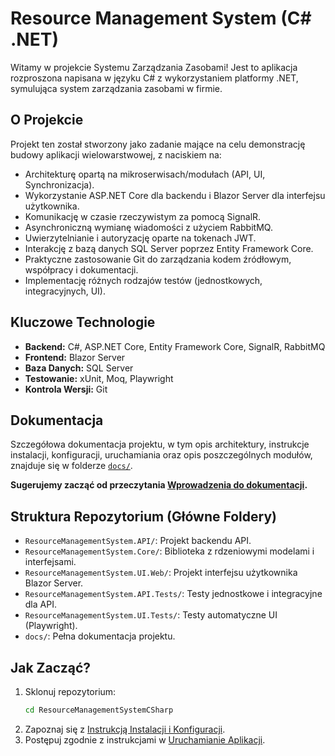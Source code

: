 # Resource Management System (C# .NET)

Witamy w projekcie Systemu Zarządzania Zasobami! Jest to aplikacja rozproszona napisana w języku C# z wykorzystaniem platformy .NET, symulująca system zarządzania zasobami w firmie.

## O Projekcie

Projekt ten został stworzony jako zadanie mające na celu demonstrację budowy aplikacji wielowarstwowej, z naciskiem na:
*   Architekturę opartą na mikroserwisach/modułach (API, UI, Synchronizacja).
*   Wykorzystanie ASP.NET Core dla backendu i Blazor Server dla interfejsu użytkownika.
*   Komunikację w czasie rzeczywistym za pomocą SignalR.
*   Asynchroniczną wymianę wiadomości z użyciem RabbitMQ.
*   Uwierzytelnianie i autoryzację oparte na tokenach JWT.
*   Interakcję z bazą danych SQL Server poprzez Entity Framework Core.
*   Praktyczne zastosowanie Git do zarządzania kodem źródłowym, współpracy i dokumentacji.
*   Implementację różnych rodzajów testów (jednostkowych, integracyjnych, UI).

## Kluczowe Technologie

*   **Backend:** C#, ASP.NET Core, Entity Framework Core, SignalR, RabbitMQ
*   **Frontend:** Blazor Server
*   **Baza Danych:** SQL Server
*   **Testowanie:** xUnit, Moq, Playwright
*   **Kontrola Wersji:** Git

## Dokumentacja

Szczegółowa dokumentacja projektu, w tym opis architektury, instrukcje instalacji, konfiguracji, uruchamiania oraz opis poszczególnych modułów, znajduje się w folderze [`docs/`](./docs/README.md).

**Sugerujemy zacząć od przeczytania [Wprowadzenia do dokumentacji](./docs/introduction.md).**

## Struktura Repozytorium (Główne Foldery)

*   `ResourceManagementSystem.API/`: Projekt backendu API.
*   `ResourceManagementSystem.Core/`: Biblioteka z rdzeniowymi modelami i interfejsami.
*   `ResourceManagementSystem.UI.Web/`: Projekt interfejsu użytkownika Blazor Server.
*   `ResourceManagementSystem.API.Tests/`: Testy jednostkowe i integracyjne dla API.
*   `ResourceManagementSystem.UI.Tests/`: Testy automatyczne UI (Playwright).
*   `docs/`: Pełna dokumentacja projektu.

## Jak Zacząć?

1.  Sklonuj repozytorium:
    ```bash
    cd ResourceManagementSystemCSharp
    ```
2.  Zapoznaj się z [Instrukcją Instalacji i Konfiguracji](./docs/installation.md).
3.  Postępuj zgodnie z instrukcjami w [Uruchamianie Aplikacji](./docs/running_the_app.md).